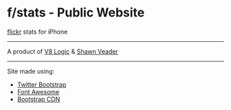 f/stats - Public Website
========================

[flickr](http://flickr.com) stats for iPhone

-----------------------------------------------------------------------------

A product of [V8 Logic](http://v8logic.com) &amp; [Shawn Veader](http://veader.org)

-----------------------------------------------------------------------------

Site made using:

  - [Twitter Bootstrap](http://twitter.github.io/bootstrap/)
  - [Font Awesome](http://fortawesome.github.io/Font-Awesome/)
  - [Bootstrap CDN](http://www.bootstrapcdn.com)


